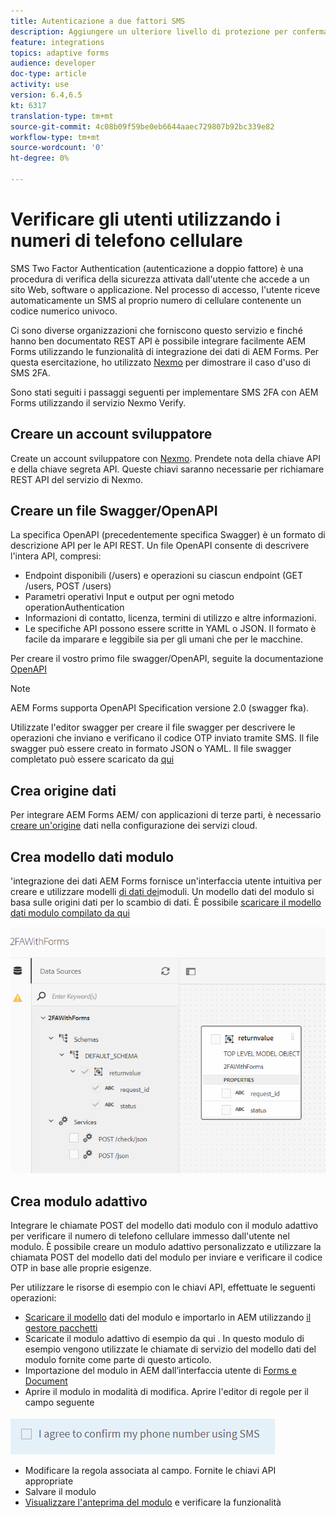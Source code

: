 ```yaml
---
title: Autenticazione a due fattori SMS
description: Aggiungere un ulteriore livello di protezione per confermare l'identità dell'utente quando desidera eseguire determinate attività
feature: integrations
topics: adaptive forms
audience: developer
doc-type: article
activity: use
version: 6.4,6.5
kt: 6317
translation-type: tm+mt
source-git-commit: 4c08b09f59be0eb6644aaec729807b92bc339e82
workflow-type: tm+mt
source-wordcount: '0'
ht-degree: 0%

---
```




# Verificare gli utenti utilizzando i numeri di telefono cellulare

SMS Two Factor Authentication (autenticazione a doppio fattore) è una procedura di verifica della sicurezza attivata dall&#39;utente che accede a un sito Web, software o applicazione. Nel processo di accesso, l&#39;utente riceve automaticamente un SMS al proprio numero di cellulare contenente un codice numerico univoco.

Ci sono diverse organizzazioni che forniscono questo servizio e finché hanno ben documentato REST API è possibile integrare facilmente  AEM Forms utilizzando le funzionalità di integrazione dei dati di  AEM Forms. Per questa esercitazione, ho utilizzato [Nexmo](https://developer.nexmo.com/verify/overview) per dimostrare il caso d&#39;uso di SMS 2FA.

Sono stati seguiti i passaggi seguenti per implementare SMS 2FA con  AEM Forms utilizzando il servizio Nexmo Verify.

## Creare un account sviluppatore

Create un account sviluppatore con [Nexmo](https://dashboard.nexmo.com/sign-in). Prendete nota della chiave API e della chiave segreta API. Queste chiavi saranno necessarie per richiamare REST API del servizio di Nexmo.

## Creare un file Swagger/OpenAPI

La specifica OpenAPI (precedentemente specifica Swagger) è un formato di descrizione API per le API REST. Un file OpenAPI consente di descrivere l&#39;intera API, compresi:

* Endpoint disponibili (/users) e operazioni su ciascun endpoint (GET /users, POST /users)
* Parametri operativi Input e output per ogni metodo operationAuthentication
* Informazioni di contatto, licenza, termini di utilizzo e altre informazioni.
* Le specifiche API possono essere scritte in YAML o JSON. Il formato è facile da imparare e leggibile sia per gli umani che per le macchine.

Per creare il vostro primo file swagger/OpenAPI, seguite la documentazione [OpenAPI](https://swagger.io/docs/specification/2-0/basic-structure/)

>[!NOTE]
>  AEM Forms supporta OpenAPI Specification versione 2.0 (swagger fka).

Utilizzate l&#39;editor [](https://editor.swagger.io/) swagger per creare il file swagger per descrivere le operazioni che inviano e verificano il codice OTP inviato tramite SMS. Il file swagger può essere creato in formato JSON o YAML. Il file swagger completato può essere scaricato da [qui](assets/two-factore-authentication-swagger.zip)

## Crea origine dati

Per integrare AEM Forms AEM/ con applicazioni di terze parti, è necessario [creare un&#39;origine](https://docs.adobe.com/content/help/en/experience-manager-learn/forms/ic-web-channel-tutorial/parttwo.html) dati nella configurazione dei servizi cloud.

## Crea modello dati modulo

&#39;integrazione dei dati AEM Forms fornisce un&#39;interfaccia utente intuitiva per creare e utilizzare modelli [di dati dei](https://docs.adobe.com/content/help/en/experience-manager-65/forms/form-data-model/create-form-data-models.html)moduli. Un modello dati del modulo si basa sulle origini dati per lo scambio di dati.
È possibile [scaricare il modello dati modulo compilato da qui](assets/sms-2fa-fdm.zip)

![fdm](assets/2FA-fdm.PNG)

## Crea modulo adattivo

Integrare le chiamate POST del modello dati modulo con il modulo adattivo per verificare il numero di telefono cellulare immesso dall&#39;utente nel modulo. È possibile creare un modulo adattivo personalizzato e utilizzare la chiamata POST del modello dati del modulo per inviare e verificare il codice OTP in base alle proprie esigenze.

Per utilizzare le risorse di esempio con le chiavi API, effettuate le seguenti operazioni:

* [Scaricare il modello](assets/sms-2fa-fdm.zip) dati del modulo e importarlo in AEM utilizzando [il gestore pacchetti](http://localhost:4502/crx/packmgr/index.jsp)
* Scaricate il modulo adattivo di esempio da qui [](assets/sms-2fa-verification-af.zip). In questo modulo di esempio vengono utilizzate le chiamate di servizio del modello dati del modulo fornite come parte di questo articolo.
* Importazione del modulo in AEM dall’interfaccia utente di [Forms e Document](http://localhost:4502/aem/forms.html/content/dam/formsanddocuments)
* Aprire il modulo in modalità di modifica. Aprire l&#39;editor di regole per il campo seguente

![sms-send](assets/check-sms.PNG)

* Modificare la regola associata al campo. Fornite le chiavi API appropriate
* Salvare il modulo
* [Visualizzare l&#39;anteprima del modulo](http://localhost:4502/content/dam/formsanddocuments/sms-2fa-verification/jcr:content?wcmmode=disabled) e verificare la funzionalità



